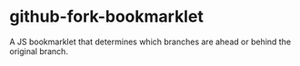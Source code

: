 # github-fork-bookmarklet
A JS bookmarklet that determines which branches are ahead or behind the original branch.
